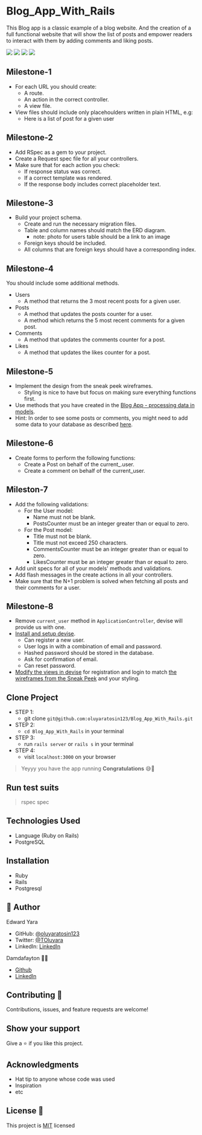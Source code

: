 # Blog_App_With_Rails
This Blog app is a classic example of a blog website. And the creation of a full functional website that will show the list of posts and empower readers to interact with them by adding comments and liking posts.

![](./app/assets/images/user_home_page.PNG)
![](./app/assets/images/user_show_page.PNG)
![](./app/assets/images/user_post_home_page.PNG)
![](./app/assets/images/user_post_show_page.PNG)


## Milestone-1
- For each URL you should create:
  - A route.
  - An action in the correct controller.
  - A view file.
- View files should include only placehoulders written in plain HTML, e.g:
  - Here is a list of post for a given user

## Milestone-2
- Add RSpec as a gem to your project.
- Create a Request spec file for all your controllers.
- Make sure that for each action you check:
  - If response status was correct.
  - If a correct template was rendered.
  - If the response body includes correct placeholder text.

## Milestone-3
- Build your project schema.
  - Create and run the necessary migration files.
  - Table and column names should match the ERD diagram.
    - note: photo for users table should be a link to an image
  - Foreign keys should be included.
  - All columns that are foreign keys should have a corresponding index.

## Milestone-4
You should include some additional methods.
- Users
  - A method that returns the 3 most recent posts for a given user.
- Posts
  - A method that updates the posts counter for a user.
  - A method which returns the 5 most recent comments for a given post.
- Comments
  - A method that updates the comments counter for a post.
- Likes
  - A method that updates the likes counter for a post.

## Milestone-5
- Implement the design from the sneak peek wireframes.
  - Styling is nice to have but focus on making sure everything functions first.
- Use methods that you have created in the [Blog App - processing data in models](https://github.com/microverseinc/curriculum-rails/blob/main/blog-app/projects/Processing_data_model_project.md).
- Hint: In order to see some posts or comments, you might need to add some data to your database as described [here](https://github.com/microverseinc/curriculum-rails/blob/main/blog-app/projects/Processing_data_model_project.md#use-models-to-insert-data).

## Milestone-6
- Create forms to perform the following functions:
  - Create a Post on behalf of the current_.user.
  - Create a comment on behalf of the current_user.

## Mileston-7
- Add the following validations:
  - For the User model:
    - Name must not be blank.
    - PostsCounter must be an integer greater than or equal to zero.
  - For the Post model:
    - Title must not be blank.
    - Title must not exceed 250 characters.
    - CommentsCounter must be an integer greater than or equal to zero.
    - LikesCounter must be an integer greater than or equal to zero.
- Add unit specs for all of your models' methods and validations.
- Add flash messages in the create actions in all your controllers.
- Make sure that the N+1 problem is solved when fetching all posts and their comments for a user.

## Milestone-8
- Remove `current_user` method in `ApplicationController`, devise will provide us with one.
- [Install and setup devise](https://github.com/heartcombo/devise#getting-started).
  - Can register a new user.
  - User logs in with a combination of email and password.
  - Hashed password should be stored in the database.
  - Ask for confirmation of email.
  - Can reset password.
- [Modify the views in devise](https://github.com/heartcombo/devise#configuring-views) for registration and login to match [the wireframes from the Sneak Peek](https://github.com/microverseinc/curriculum-rails/blob/main/blog-app/sneak_peek.md#:~:text=For%20this%20project%20you%20will%20have%20full%20freedom%20in%20terms%20of%20visual%20design%20but%20you%20will%20need%20to%20keep%20the%20following%20wireframes%3A) and your styling.

## Clone Project
- STEP 1:
  - git clone `git@github.com:oluyaratosin123/Blog_App_With_Rails.git`
- STEP 2:
  - `cd Blog_App_With_Rails` in your terminal
- STEP 3:
  - run `rails server` or `rails s` in your terminal
- STEP 4:
  - visit `localhost:3000` on your browser
> Yeyyy you have the app running **Congratulations** 😅🎉

## Run test suits
  > rspec spec

## Technologies Used
* Language (Ruby on Rails)
* PostgreSQL

## Installation
* Ruby
* Rails
* Postgresql

## 👤 Author 
Edward Yara  
- GitHub: [@oluyaratosin123](https://github.com/oluyaratosin123)
- Twitter: [@TOluyara](https://twitter.com/TOluyara)
- LinkedIn: [LinkedIn](https://www.linkedin.com/in/edward-oluyara/)

Damdafayton :student:
- [Github](https://github.com/damdafayton)
- [LinkedIn](https://linkedin.com/in/damdafayton)

## Contributing :handshake:
Contributions, issues, and feature requests are welcome!

## Show your support
Give a 	:star: if you like this project.

## Acknowledgments
* Hat tip to anyone whose code was used
* Inspiration
* etc

## License :memo:
This project is [MIT](https://github.com/microverseinc/readme-template/blob/master/MIT.md) licensed
